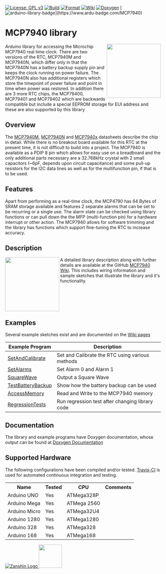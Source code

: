 [![License: GPL v3](https://zanduino.github.io/Badges/GPLv3-blue.svg)](https://www.gnu.org/licenses/gpl-3.0) [![Build](https://github.com/Zanduino/MCP7940/workflows/Build/badge.svg)](https://github.com/Zanduino/MCP7940/actions?query=workflow%3ABuild) [![Format](https://github.com/Zanduino/MCP7940/workflows/Format/badge.svg)](https://github.com/Zanduino/MCP7940/actions?query=workflow%3AFormat) [![Wiki](https://zanduino.github.io/Badges/Documentation-Badge.svg)](https://github.com/Zanduino/MCP7940/wiki) [![Doxygen](https://github.com/Zanduino/MCP7940/workflows/Doxygen/badge.svg)](https://Zanduino.github.io/MCP7940/html/index.html) [![arduino-library-badge](https://www.ardu-badge.com/badge/MCP7940.svg?)](https://www.ardu-badge.com/MCP7940)
# MCP7940 library<br>

<img src="https://github.com/Zanduino/MCP7940/blob/master/Images/MCP7940M-PDIP-8.png" width="175" align="right"/> *Arduino* library for accessing the Microchip MCP7940 real time clock. There are two versions of the RTC, MCP7940M and MCP7940N, which differ only in that the MCP7940N has a battery backup supply pin and keeps the clock running on power failure. The MCP7940N also has additional registers which store the timepoint of power failure and point in time when power was restored. In addition there are 3 more RTC chips, the MCP79400, MCP79401 and MCP79402 which are backwards compatible but include a special EEPROM storage for EUI address and these are also supported by this library

## Overview
The [MCP7940M](http://ww1.microchip.com/downloads/en/DeviceDoc/20002292B.pdf), [MCP7940N](http://ww1.microchip.com/downloads/en/DeviceDoc/20005010F.pdf) and [MCP7940x](http://ww1.microchip.com/downloads/en/DeviceDoc/20005009F.pdf) datasheets describe the chip in detail. While there is no breakout board available for this RTC at the present time, it is not difficult to build into a project. The MCP7940 is available as a PDIP 8 pin which allows for easy use on a breadboard and the only additional parts necessary are a 32.768kHz crystal with 2 small capacitors (~6pF, depends upon circuit capacitance) and some pull-up resistors for the I2C data lines as well as for the multifunction pin, if that is to be used.

## Features
Apart from performing as a real-time clock, the MCP4790 has 64 Bytes of SRAM storage available and features 2 separate alarms that can be set to be recurring or a single use. The alarm state can be checked using library functions or can pull down the the MFP (multi-function pin) for a hardware interrupt or other action.
The MCP7940 allows for software trimming and the library has functions which support fine-tuning the RTC to increase accuracy.

## Description
<img src="https://github.com/Zanduino/MCP7940/blob/master/Images/MCP7940_bb.png" width="175px" align="left" /> A detailed library description along with further details are available at the GitHub [MCP7940 Wiki](https://github.com/Zanduino/MCP7940/wiki). This includes wiring information and sample sketches that illustrate the library and it's functionality.
</br></br></br></br></br></br>
  
## Examples
Several example sketches exist and are documented on the [Wiki pages](https://github.com/Zanduino/MCP7940/wiki)

| Example Program                                                                       | Description                                     |
| ------------------------------------------------------------------------------------- | ----------------------------------------------- |
| [SetAndCalibrate](https://github.com/Zanduino/MCP7940/wiki/SetAndCalibrate.ino)       | Set and Calibrate the RTC using various methods |
| [SetAlarms](https://github.com/Zanduinon/MCP7940/wiki/SetAlarms.ino)                  | Set Alarm 0 and Alarm 1                         |
| [SquareWave](https://github.com/Zanduino/MCP7940/wiki/SquareWave.ino)                 | Output a Square Wave                            |
| [TestBatteryBackup](https://github.com/Zanduino/MCP7940/wiki/TestBatteryBackup.ino)   | Show how the battery backup can be used         |
| [AccessMemory](https://github.com/Zanduino/MCP7940/wiki/AccessMemory.ino)             | Read and Write to the MCP7940 memory            |
| [RegressionTests](https://github.com/Zanduino/MCP7940/wiki/RegressionTests.ino)     |   Run regression test after changing library code |

## Documentation
The library and example programs have Doxygen documentation, whose output can be found at [Doxygen Documentation](https://Zanduino.github.io/MCP7940/html/index.html)  

## Supported Hardware
The following configurations have been compiled and/or tested. [Travis-CI](https://travis-ci.org) is used for automated continuous integration and testing.

<table>
  <th>Name</th>
  <th>Tested</th>
  <th>CPU</th>
  <th>Comments</th>
  <tr>
    <td>Arduino UNO</td>
    <td>Yes</td>
    <td>ATMega328P</td>
    <td></td>
  <tr>
  <tr>
    <td>Arduino Mega</td>
    <td>Yes</td>
    <td>ATMega 2560</td>
    <td></td>
  <tr>
  <tr>
    <td>Arduino Micro</td>
    <td>Yes</td>
    <td>ATMega32U4</td>
    <td></td>
  <tr>
  <tr>
    <td>Arduino 1280</td>
    <td>Yes</td>
    <td>ATMega1280</td>
    <td></td>
  <tr>
  <tr>
    <td>Arduino 328</td>
    <td>Yes</td>
    <td>ATMega328</td>
    <td></td>
  <tr>
  <tr>
    <td>Arduino 168</td>
    <td>Yes</td>
    <td>ATMega168</td>
    <td></td>
  <tr>
</table>    
    
[![Zanshin Logo](https://zanduino.github.io/Images/zanshinkanjitiny.gif) <img src="https://zanduino.github.io/Images/zanshintext.gif" width="75"/>](https://zanduino.github.io)


